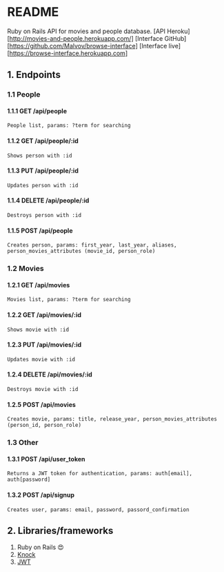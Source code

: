 # README
Ruby on Rails API for movies and people database.
[API Heroku][http://movies-and-people.herokuapp.com/]
[Interface GitHub][https://github.com/Malvov/browse-interface]
[Interface live][https://browse-interface.herokuapp.com]
## 1. Endpoints
### 1.1 People
#### 1.1.1 GET /api/people
	People list, params: ?term for searching
#### 1.1.2 GET /api/people/:id
	Shows person with :id
#### 1.1.3 PUT /api/people/:id
	Updates person with :id
#### 	1.1.4 DELETE /api/people/:id
	Destroys person with :id
#### 1.1.5 POST /api/people
	Creates person, params: first_year, last_year, aliases, person_movies_attributes (movie_id, person_role)
### 1.2 Movies
#### 1.2.1 GET /api/movies
	Movies list, params: ?term for searching
#### 1.2.2 GET /api/movies/:id
	Shows movie with :id
#### 1.2.3 PUT /api/movies/:id
	Updates movie with :id
#### 	1.2.4 DELETE /api/movies/:id
	Destroys movie with :id
#### 1.2.5 POST /api/movies
	Creates movie, params: title, release_year, person_movies_attributes (person_id, person_role)
	
### 1.3 Other
#### 1.3.1 POST /api/user_token
	Returns a JWT token for authentication, params: auth[email], auth[password]
#### 1.3.2 POST /api/signup
	Creates user, params: email, password, passord_confirmation
## 2. Libraries/frameworks
	

 1. Ruby on Rails :heart_eyes:
 2. [Knock](https://github.com/nsarno/knock)
 3. [JWT](https://github.com/jwt/ruby-jwt)
